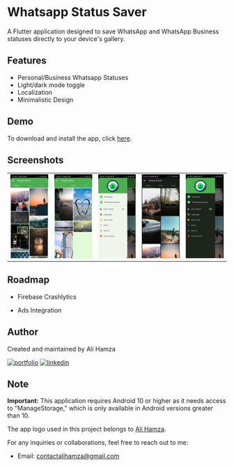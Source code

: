 
# Whatsapp Status Saver     

A Flutter application designed to save WhatsApp and WhatsApp Business statuses directly to your device's gallery.

## Features

- Personal/Business Whatsapp Statuses
- Light/dark mode toggle
- Localization
- Minimalistic Design
  
## Demo

To download and install the app, click [here](https://drive.google.com/file/d/13e-uGOBanLM0NKLnzl0_FUvMrojBDmHr/view?usp=sharing).


## Screenshots

  <table>
    <tr>
      <td style="text-align: center;">
        <img src="assets/app_screenshots/images_tab.jpg" width="200" />
      </td>
      <td style="text-align: center;">
        <img src="assets/app_screenshots/videos_tab.jpg" width="200" />
      </td>
      <td style="text-align: center;">
        <img src="assets/app_screenshots/app_drawer.jpg" width="200" />
      </td>
      <td style="text-align: center;">
        <img src="assets/app_screenshots/dark_mode.jpg" width="200" />
      </td>
      <td style="text-align: center;">
        <img src="assets/app_screenshots/drawer_dark.jpg" width="200" />
      </td>
      <!-- Add more screenshots as needed -->
    </tr>
  </table>


## Roadmap

- Firebase Crashlytics

- Ads Integration


## Author
Created and maintained by Ali Hamza 

[![portfolio](https://img.shields.io/badge/my_portfolio-000?style=for-the-badge&logo=ko-fi&logoColor=white)](https://hamzaawan007.github.io/)
[![linkedin](https://img.shields.io/badge/linkedin-0A66C2?style=for-the-badge&logo=linkedin&logoColor=white)](https://linkedin.com/in/ali-hamza-5b3085260)

## Note

**Important:** This application requires Android 10 or higher as it needs access to "ManageStorage," which is only available in Android versions greater than 10.

The app logo used in this project belongs to [Ali Hamza]([link-to-your-portfolio-or-profile](https://hamzaawan007.github.io/)).

For any inquiries or collaborations, feel free to reach out to me:
- Email: contactalihamza@gmail.com
